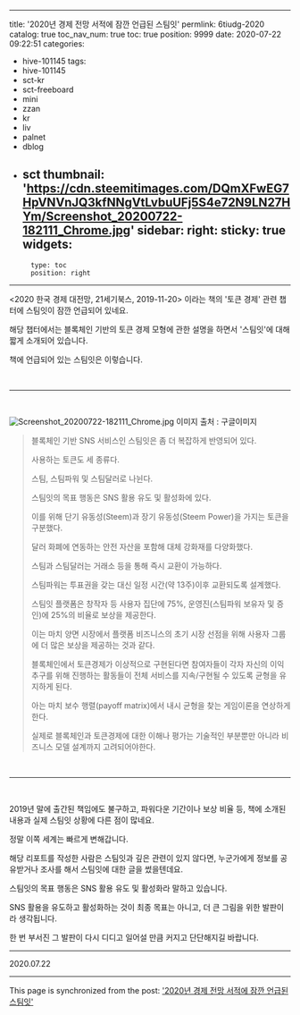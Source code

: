 
---
title: '2020년 경제 전망 서적에 잠깐 언급된 스팀잇'
permlink: 6tiudg-2020
catalog: true
toc_nav_num: true
toc: true
position: 9999
date: 2020-07-22 09:22:51
categories:
- hive-101145
tags:
- hive-101145
- sct-kr
- sct-freeboard
- mini
- zzan
- kr
- liv
- palnet
- dblog
- sct
thumbnail: 'https://cdn.steemitimages.com/DQmXFwEG7HpVNVnJQ3kfNNgVtLvbuUFj5S4e72N9LN27HYm/Screenshot_20200722-182111_Chrome.jpg'
sidebar:
    right:
        sticky: true
widgets:
    -
        type: toc
        position: right
---


<2020 한국 경제 대전망, 21세기북스, 2019-11-20> 이라는 책의 '토큰 경제' 관련 챕터에 스팀잇이 잠깐 언급되어 있네요.

해당 챕터에서는 블록체인 기반의 토큰 경제 모형에 관한 설명을 하면서 '스팀잇'에 대해 짧게 소개되어 있습니다.

책에 언급되어 있는 스팀잇은 이렇습니다.

<br>

***

<br>

![Screenshot_20200722-182111_Chrome.jpg](https://cdn.steemitimages.com/DQmXFwEG7HpVNVnJQ3kfNNgVtLvbuUFj5S4e72N9LN27HYm/Screenshot_20200722-182111_Chrome.jpg)
이미지 출처 : 구글이미지

>블록체인 기반 SNS 서비스인 스팀잇은 좀 더 복잡하게 반영되어 있다.
>
>사용하는 토큰도 세 종류다.
>
>스팀, 스팀파워 및 스팀달러로 나뉜다.
>
>스팀잇의 목표 행동은 SNS 활용 유도 및 활성화에 있다.
>
>이를 위해 단기 유동성(Steem)과 장기 유동성(Steem Power)을 가지는 토큰을 구분했다.
>
>달러 화폐에 연동하는 안전 자산을 포함해 대체 강화재를 다양화했다.
>
>스팀과 스팀달러는 거래소 등을 통해 즉시 교환이 가능하다.
>
>스팀파워는 투표권을 갖는 대신 일정 시간(약 13주)이후 교환되도록 설계했다.
>
>스팀잇 플랫폼은 창작자 등 사용자 집단에 75%, 운영진(스팀파워 보유자 및 증인)에 25%의 비율로 보상을 제공한다.
>
>이는 마치 양면 시장에서 플랫폼 비즈니스의 초기 시장 선점을 위해 사용자 그룹에 더 많은 보상을 제공하는 것과 같다.
>
>블록체인에서 토큰경제가 이상적으로 구현된다면 참여자들이 각자 자신의 이익 추구를 위해 진행하는 활동들이 전체 서비스를 지속/구현될 수 있도록 균형을 유지하게 된다.
>
>아는 마치 보수 행렬(payoff matrix)에서 내시 균형을 찾는 게임이론을 연상하게 한다.
>
>실제로 블록체인과 토큰경제에 대한 이해나 평가는 기술적인 부분뿐만 아니라 비즈니스 모델 설계까지 고려되어야한다.

<br>

***

<br>

2019년 말에 출간된 책임에도 불구하고, 파워다운 기간이나 보상 비율 등, 책에 소개된 내용과 실제 스팀잇 상황에 다른 점이 많네요.

정말 이쪽 세계는 빠르게 변해갑니다.

해당 리포트를 작성한 사람은 스팀잇과 깊은 관련이 있지 않다면, 누군가에게 정보를 공유받거나 조사를 해서 스팀잇에 대한 글을 썼을텐데요.

스팀잇의 목표 행동은 SNS 활용 유도 및 활성화라 말하고 있습니다.

SNS 활용을 유도하고 활성화하는 것이 최종 목표는 아니고, 더 큰 그림을 위한 발판이라 생각됩니다.

한 번 부서진 그 발판이 다시 디디고 일어설 만큼 커지고 단단해지길 바랍니다.

***

2020.07.22

- - -

This page is synchronized from the post: ['2020년 경제 전망 서적에 잠깐 언급된 스팀잇'](https://steemit.com/@lucky2015/6tiudg-2020)
